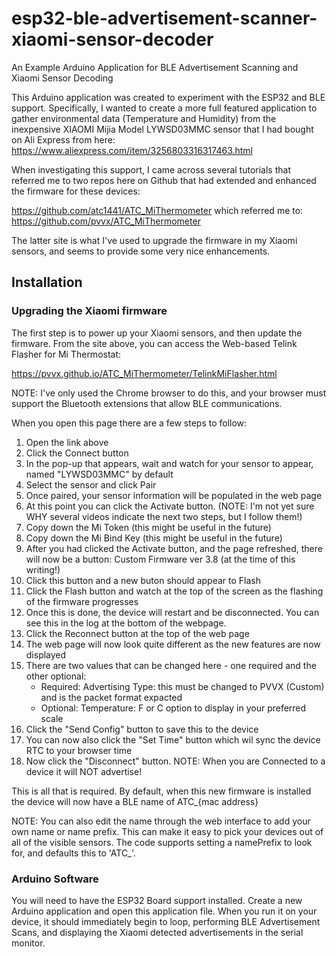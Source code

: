# esp32-ble-advertisement-scanner-xiaomi-sensor-decoder
An Example Arduino Application for BLE Advertisement Scanning and Xiaomi Sensor Decoding

This Arduino application was created to experiment with the ESP32 and BLE support.  Specifically,
I wanted to create a more full featured application to gather environmental data (Temperature
and Humidity) from the inexpensive XIAOMI Mijia Model LYWSD03MMC sensor that I had bought on
Ali Express from here: https://www.aliexpress.com/item/3256803316317463.html

When investigating this support, I came across several tutorials that referred me to two
repos here on Github that had extended and enhanced the firmware for these devices:

https://github.com/atc1441/ATC_MiThermometer which referred me to:
https://github.com/pvvx/ATC_MiThermometer

The latter site is what I've used to upgrade the firmware in my Xiaomi sensors, and seems
to provide some very nice enhancements.

## Installation
### Upgrading the Xiaomi firmware
The first step is to power up your Xiaomi sensors, and then update the firmware.  From
the site above, you can access the Web-based Telink Flasher for Mi Thermostat:

https://pvvx.github.io/ATC_MiThermometer/TelinkMiFlasher.html

NOTE: I've only used the Chrome browser to do this, and your browser must support the
      Bluetooth extensions that allow BLE communications.

When you open this page there are a few steps to follow:
1. Open the link above
2. Click the Connect button
3. In the pop-up that appears, wait and watch for your sensor to appear, named "LYWSD03MMC" by default
4. Select the sensor and click Pair
5. Once paired, your sensor information will be populated in the web page
6. At this point you can click the Activate button. (NOTE: I'm not yet sure WHY several videos indicate the next two steps, but I follow them!)
7. Copy down the Mi Token (this might be useful in the future)
8. Copy down the Mi Bind Key (this might be useful in the future)
9. After you had clicked the Activate button, and the page refreshed, there will now be a button: Custom Firmware ver 3.8 (at the time of this writing!)
10. Click this button and a new buton should appear to Flash
11. Click the Flash button and watch at the top of the screen as the flashing of the firmware progresses
12. Once this is done, the device will restart and be disconnected.  You can see this in the log at the bottom of the webpage.
13. Click the Reconnect button at the top of the web page
14. The web page will now look quite different as the new features are now displayed
15. There are two values that can be changed here - one required and the other optional:
      - Required: Advertising Type: this must be changed to PVVX (Custom) and is the packet format expacted
      - Optional: Temperature: F or C option to display in your preferred scale
16. Click the "Send Config" button to save this to the device
17. You can now also click the "Set Time" button which wil sync the device RTC to your browser time
18. Now click the "Disconnect" button.  NOTE: When you are Connected to a device it will NOT advertise!

This is all that is required.  By default, when this new firmware is installed the device will now have a BLE name of ATC_{mac address}

NOTE: You can also edit the name through the web interface to add your own name or name prefix.  This can make it easy to pick your devices out of all of the visible sensors.  The code supports setting a namePrefix to look for, and defaults this to 'ATC_'.

### Arduino Software
You will need to have the ESP32 Board support installed.  Create a new Arduino application and open this application file.
When you run it on your device, it should immediately begin to loop, performing BLE Advertisement Scans, and displaying the 
Xiaomi detected advertisements in the serial monitor.

